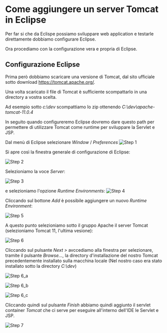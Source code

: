 # Come aggiungere un server Tomcat in Eclipse

Per far si che da Eclispe possiamo sviluppare web application e testarle direttamente dobbiamo configurare Eclipse.

Ora procediamo con la configurazione vera e propria di Eclipse.

## Configurazione Eclipse

Prima però dobbiamo scaricare una versione di Tomcat, dal sito ufficiale sotto download https://tomcat.apache.org/.

Una volta scaricato il file di Tomcat è sufficiente
scompattarlo in una directory a vostra scelta.

Ad esempio sotto *c:\\dev* scompattiamo lo zip ottenendo *C:\dev\apache-tomcat-11.0.4*

In seguito quando configureremo Eclipse dovremo dare questo path per permettere di utilizzare Tomcat come runtime per sviluppare la Servlet e JSP.

Dal menù di Eclipse selezionare *Window* / *Preferences*
![Step 1](./img/step_1.PNG)

Si apre così la finestra generale di configurazione di Eclipse:

![Step 2](./img/step_2.PNG)

Selezioniamo la voce *Server*:

![Step 3](./img/step_3.PNG)

e selezioniamo l'opzione *Runtime Environments*:
![Step 4](./img/step_4.PNG)

Cliccando sul bottone *Add* è possibile aggiungere un nuovo *Runtime Environment*:

![Step 5](./img/step_5.PNG)

A questo punto selezioniamo sotto il gruppo Apache il server Tomcat (selezioniamo Tomcat 11, l'ultima vesione):

![Step 6](./img/step_6.PNG)

Cliccando sul pulsante *Next >* avccediamo alla finestra per selezionare, tramite il pulsante *Browse...*, la directory d'installazione del nostro Tomcat precedentemente installato sulla macchina locale (Nel nostro caso era stato installato sotto la directory *C:\\dev*) 

![Step 6_a](./img/step_6_a.PNG)

![Step 6_b](./img/step_6_b.PNG)

![Step 6_c](./img/step_6_c.PNG)

Cliccando quindi sul pulsante *Finish* abbiamo quindi aggiunto il servlet container *Tomcat* che ci serve per eseguire all'interno dell'IDE le Servlet e JSP.

![Step 7](./img/step_7.PNG)




